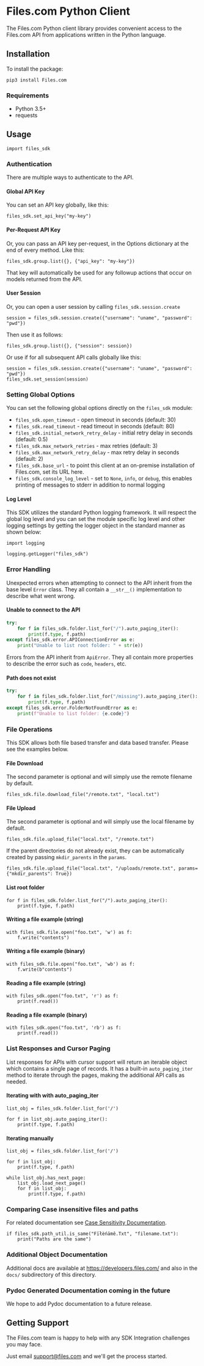 # Files.com Python Client

The Files.com Python client library provides convenient access to the Files.com API from applications written in the Python language.


## Installation

To install the package:

    pip3 install Files.com


### Requirements

* Python 3.5+
* requests


## Usage

    import files_sdk


### Authentication

There are multiple ways to authenticate to the API.


#### Global API Key

You can set an API key globally, like this:

    files_sdk.set_api_key("my-key")


#### Per-Request API Key

Or, you can pass an API key per-request, in the Options dictionary at the end
of every method.  Like this:

    files_sdk.group.list({}, {"api_key": "my-key"})

That key will automatically be used for any followup actions that occur
on models returned from the API.


#### User Session

Or, you can open a user session by calling `files_sdk.session.create`

    session = files_sdk.session.create({"username": "uname", "password": "pwd"})

Then use it as follows:

    files_sdk.group.list({}, {"session": session})

Or use if for all subsequent API calls globally like this:

    session = files_sdk.session.create({"username": "uname", "password": "pwd"})
    files_sdk.set_session(session)


### Setting Global Options

You can set the following global options directly on the `files_sdk` module:

 * `files_sdk.open_timeout` - open timeout in seconds (default: 30)
 * `files_sdk.read_timeout` - read timeout in seconds (default: 80)
 * `files_sdk.initial_network_retry_delay` - initial retry delay in seconds (default: 0.5)
 * `files_sdk.max_network_retries` - max retries (default: 3)
 * `files_sdk.max_network_retry_delay` - max retry delay in seconds (default: 2)
 * `files_sdk.base_url` - to point this client at an on-premise
   installation of Files.com, set its URL here.
 * `files_sdk.console_log_level` - set to `None`, `info`, or `debug`, this enables printing
   of messages to stderr in addition to normal logging


#### Log Level

This SDK utilizes the standard Python logging framework. It will respect the global log level
and you can set the module specific log level and other logging settings by getting the logger
object in the standard manner as shown below:

    import logging

    logging.getLogger("files_sdk")


### Error Handling

Unexpected errors when attempting to connect to the API inherit from the base level `Error` class. They all contain a `__str__()`
implementation to describe what went wrong.


#### Unable to connect to the API

```python
try:
    for f in files_sdk.folder.list_for("/").auto_paging_iter():
        print(f.type, f.path)
except files_sdk.error.APIConnectionError as e:
    print("Unable to list root folder: " + str(e))
```

Errors from the API inherit from `ApiError`. They all contain more properties to describe the error such as `code`, `headers`, etc.


#### Path does not exist

```python
try:
    for f in files_sdk.folder.list_for("/missing").auto_paging_iter():
        print(f.type, f.path)
except files_sdk.error.FolderNotFoundError as e:
    print(f"Unable to list folder: {e.code}")
```


### File Operations

This SDK allows both file based transfer and data based transfer. Please see the examples below.


#### File Download

The second parameter is optional and will simply use the remote filename by default.

    files_sdk.file.download_file("/remote.txt", "local.txt")


#### File Upload

The second parameter is optional and will simply use the local filename by default.

    files_sdk.file.upload_file("local.txt", "/remote.txt")

If the parent directories do not already exist, they can be automatically created by passing
`mkdir_parents` in the `params`.

    files_sdk.file.upload_file("local.txt", "/uploads/remote.txt", params={"mkdir_parents": True})


#### List root folder

    for f in files_sdk.folder.list_for("/").auto_paging_iter():
        print(f.type, f.path)


#### Writing a file example (string)

    with files_sdk.file.open("foo.txt", 'w') as f:
        f.write("contents")


#### Writing a file example (binary)

    with files_sdk.file.open("foo.txt", 'wb') as f:
        f.write(b"contents")


#### Reading a file example (string)

    with files_sdk.open("foo.txt", 'r') as f:
        print(f.read())


#### Reading a file example (binary)

    with files_sdk.open("foo.txt", 'rb') as f:
        print(f.read())


### List Responses and Cursor Paging

List responses for APIs with cursor support will return an iterable object
which contains a single page of records. It has a built-in `auto_paging_iter`
method to iterate through the pages, making the additional API calls
as needed.


#### Iterating with with auto_paging_iter

    list_obj = files_sdk.folder.list_for('/')

    for f in list_obj.auto_paging_iter():
        print(f.type, f.path)


#### Iterating manually

    list_obj = files_sdk.folder.list_for('/')

    for f in list_obj:
        print(f.type, f.path)

    while list_obj.has_next_page:
        list_obj.load_next_page()
        for f in list_obj:
            print(f.type, f.path)


### Comparing Case insensitive files and paths

For related documentation see [Case Sensitivity Documentation](https://www.files.com/docs/files-and-folders/file-system-semantics/case-sensitivity).

    if files_sdk.path_util.is_same("Fïłèńämê.Txt", "filename.txt"):
        print("Paths are the same")


### Additional Object Documentation

Additional docs are available at https://developers.files.com/ and also
in the `docs/` subdirectory of this directory.


### Pydoc Generated Documentation coming in the future

We hope to add Pydoc documentation to a future release.


## Getting Support

The Files.com team is happy to help with any SDK Integration challenges you
may face.

Just email support@files.com and we'll get the process started.
